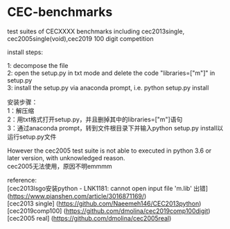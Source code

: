 # CEC-benchmarks
test suites of CECXXXX benchmarks
including cec2013single, cec2005single(void),cec2019 100 digit competition

install steps:             
      
1: decompose the file      
2: open the setup.py in txt mode and delete the code "libraries=["m"]" in setup.py     
3: install the setup.py via anaconda prompt, i.e. python setup.py install          

   
安装步骤：       
1：解压缩     
2：用txt格式打开setup.py，并且删掉其中的libraries=["m"]语句     
3：通过anaconda prompt，转到文件根目录下并输入python setup.py install以运行setup.py文件       
 
   However the cec2005 test suite is not able to executed in python 3.6 or later version, with unknowledged reason.         
   cec2005无法使用，原因不明emmmm       
   
reference:           
[cec2013lsgo安装python - LNK1181: cannot open input file 'm.lib' 出错] (https://www.pianshen.com/article/3016871169/)      
[cec2013 single] (https://github.com/Naeemeh146/CEC2013python)         
[cec2019comp100] (https://github.com/dmolina/cec2019comp100digit)         
[cec2005 real] (https://github.com/dmolina/cec2005real)      
    
              
                  
